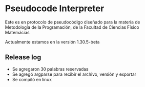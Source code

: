 # Pseudocode Interpreter

Este es en protocolo de pseudocódigo diseñado para la materia de Metodología de la Programación, de la Facultad de Ciencias Físico Matemácias




Actualmente estamos en la versión 1.30.5-beta

## Release log

- Se agregaron 30 palabras reservadas
- Se agregó argparse para recibir el archivo, versión y exportar
- Se compiló en linux
